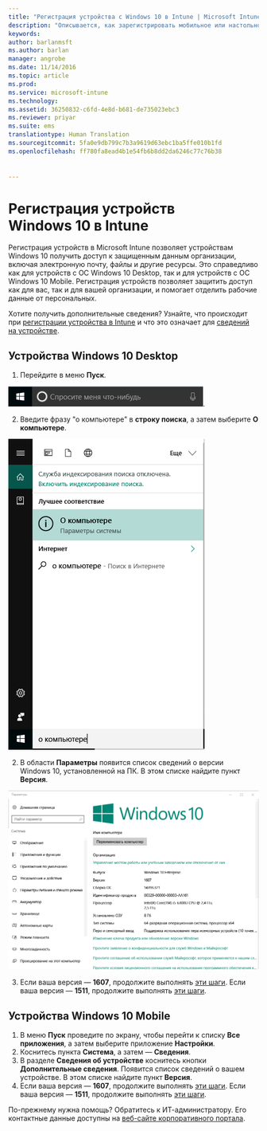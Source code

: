 ```yaml
---
title: "Регистрация устройства с Windows 10 в Intune | Microsoft Intune"
description: "Описывается, как зарегистрировать мобильное или настольное устройство с Windows 10 в Intune."
keywords: 
author: barlanmsft
ms.author: barlan
manager: angrobe
ms.date: 11/14/2016
ms.topic: article
ms.prod: 
ms.service: microsoft-intune
ms.technology: 
ms.assetid: 36250832-c6fd-4e8d-b681-de735023ebc3
ms.reviewer: priyar
ms.suite: ems
translationtype: Human Translation
ms.sourcegitcommit: 5fa0e9db799c7b3a9619d63ebc1ba5ffe010b1fd
ms.openlocfilehash: ff780fa8ead4b1e54fb6b8dd2da6246c77c76b38


---
```



# <a name="enroll-your-windows-10-devices-in-intune"></a>Регистрация устройств Windows 10 в Intune

Регистрация устройств в Microsoft Intune позволяет устройствам Windows 10 получить доступ к защищенным данным организации, включая электронную почту, файлы и другие ресурсы. Это справедливо как для устройств с ОС Windows 10 Desktop, так и для устройств с ОС Windows 10 Mobile. Регистрация устройств позволяет защитить доступ как для вас, так и для вашей организации, и помогает отделить рабочие данные от персональных.

Хотите получить дополнительные сведения? Узнайте, что происходит при [регистрации устройства в Intune](what-happens-if-you-install-the-company-portal-app-and-enroll-your-device-in-intune-windows) и что это означает для [сведений на устройстве](what-can-your-it-administrator-see-when-you-enroll-your-device-in-intune-windows).

## <a name="windows-10-desktop-devices"></a>Устройства Windows 10 Desktop
1.  Перейдите в меню __Пуск__.

 ![Меню "Пуск" Windows](../media/windows-start-menu.png).

2. Введите фразу "о компьютере" в __строку поиска__, а затем выберите __О компьютере__.

 ![параметры поиска для сведений о ПК](../media/searching_for_about_your_pc.png)

2.  В области __Параметры__ появится список сведений о версии Windows 10, установленной на ПК. В этом списке найдите пункт __Версия__.

 ![Сведения о ПК в ОС Windows 10 Desktop](../media/settings_about_pc.png)

3.  Если ваша версия — __1607__, продолжите выполнять [эти шаги](enroll-your-w10-device-access-work-or-school). Если ваша версия — __1511__, продолжите выполнять [эти шаги](enroll-your-w10-device-your-account).

## <a name="windows-10-mobile-devices"></a>Устройства Windows 10 Mobile

1.  В меню __Пуск__ проведите по экрану, чтобы перейти к списку __Все приложения__, а затем выберите приложение __Настройки__.
2.  Коснитесь пункта __Система__, а затем — __Сведения__.
3.  В разделе __Сведения об устройстве__ коснитесь кнопки __Дополнительные сведения__. Появится список сведений о вашем устройстве. В этом списке найдите пункт __Версия__.
4.  Если ваша версия — __1607__, продолжите выполнять [эти шаги](enroll-your-w10-device-access-work-or-school). Если ваша версия — __1511__, продолжите выполнять [эти шаги](enroll-your-w10-device-your-account).

По-прежнему нужна помощь? Обратитесь к ИТ-администратору. Его контактные данные доступны на [веб-сайте корпоративного портала](http://portal.manage.microsoft.com).



<!--HONumber=Nov16_HO3-->


